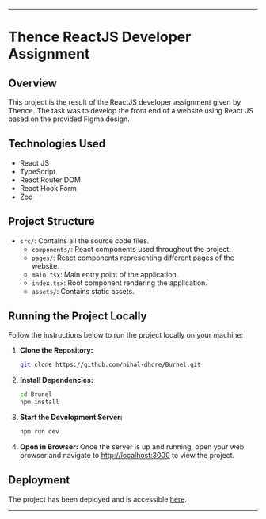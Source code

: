 ---

# Thence ReactJS Developer Assignment

## Overview
This project is the result of the ReactJS developer assignment given by Thence. The task was to develop the front end of a website using React JS based on the provided Figma design.

## Technologies Used
- React JS
- TypeScript
- React Router DOM
- React Hook Form
- Zod

## Project Structure
- `src/`: Contains all the source code files.
  - `components/`: React components used throughout the project.
  - `pages/`: React components representing different pages of the website.
  - `main.tsx`: Main entry point of the application.
  - `index.tsx`: Root component rendering the application.
  - `assets/`: Contains static assets.

## Running the Project Locally
Follow the instructions below to run the project locally on your machine:

1. **Clone the Repository:**
   ```bash
   git clone https://github.com/nihal-dhore/Burnel.git
   ```

2. **Install Dependencies:**
   ```bash
   cd Brunel
   npm install
   ```

3. **Start the Development Server:**
   ```bash
   npm run dev
   ```

4. **Open in Browser:**
   Once the server is up and running, open your web browser and navigate to [http://localhost:3000](http://localhost:3000) to view the project.

## Deployment
The project has been deployed and is accessible [here](https://burnel-nihal-dhore.vercel.app/).

---